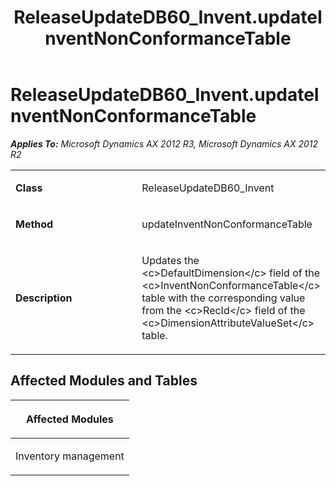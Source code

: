 ﻿---
title: ReleaseUpdateDB60_Invent.updateInventNonConformanceTable
TOCTitle: ReleaseUpdateDB60_Invent.updateInventNonConformanceTable
ms:assetid: 43819f65-750c-1306-3610-319541afe919
ms:mtpsurl: https://msdn.microsoft.com/en-us/library/JJ718876(v=AX.60)
ms:contentKeyID: 49707919
ms.date: 05/18/2015
mtps_version: v=AX.60
---

# ReleaseUpdateDB60\_Invent.updateInventNonConformanceTable 


_**Applies To:** Microsoft Dynamics AX 2012 R3, Microsoft Dynamics AX 2012 R2_

<table>
<colgroup>
<col style="width: 50%" />
<col style="width: 50%" />
</colgroup>
<tbody>
<tr class="odd">
<td><p><strong>Class</strong></p></td>
<td><p>ReleaseUpdateDB60_Invent</p></td>
</tr>
<tr class="even">
<td><p><strong>Method</strong></p></td>
<td><p>updateInventNonConformanceTable</p></td>
</tr>
<tr class="odd">
<td><p><strong>Description</strong></p></td>
<td><p>Updates the &lt;c&gt;DefaultDimension&lt;/c&gt; field of the &lt;c&gt;InventNonConformanceTable&lt;/c&gt; table with the corresponding value from the &lt;c&gt;RecId&lt;/c&gt; field of the &lt;c&gt;DimensionAttributeValueSet&lt;/c&gt; table.</p></td>
</tr>
</tbody>
</table>


## Affected Modules and Tables

<table>
<colgroup>
<col style="width: 100%" />
</colgroup>
<thead>
<tr class="header">
<th><p>Affected Modules</p></th>
</tr>
</thead>
<tbody>
<tr class="odd">
<td><p>Inventory management</p></td>
</tr>
</tbody>
</table>

  



